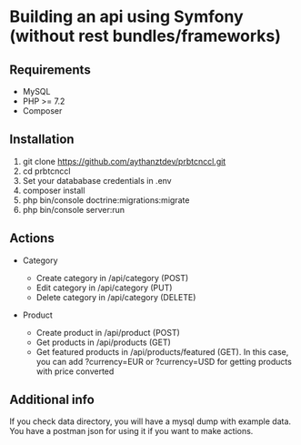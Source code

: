# Building an api using Symfony (without rest bundles/frameworks)

## Requirements
* MySQL
* PHP >= 7.2
* Composer

## Installation
1. git clone https://github.com/aythanztdev/prbtcnccl.git
2. cd prbtcnccl
3. Set your datababase credentials in .env
4. composer install
5. php bin/console doctrine:migrations:migrate
6. php bin/console server:run

## Actions
* Category
    * Create category in /api/category (POST)
    * Edit category in /api/category (PUT)
    * Delete category in /api/category (DELETE)

* Product
    * Create product in /api/product (POST)
    * Get products in /api/products (GET)
    * Get featured products in /api/products/featured (GET). In this case, you can add ?currency=EUR or ?currency=USD for getting products with price converted

## Additional info
If you check data directory, you will have a mysql dump with example data. You have a postman json for using it if you want to make actions.
